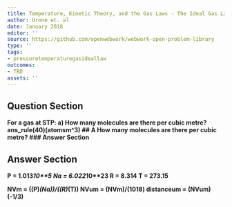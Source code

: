 ```yaml
---
title: Temperature, Kinetic Theory, and the Gas Laws - The Ideal Gas Law
author: Urone et. al
date: January 2018
editor: ''
source: https://github.com/openwebwork/webwork-open-problem-library
type: ''
tags:
- pressuretemperaturegasideallaw
outcomes:
- TBD
assets: ''
---
```


## Question Section 

<b>
For a gas at STP:
a) How many molecules are there per cubic metre?
ans_rule(40)(atomsm^3)
## A
How many molecules are there per cubic metre?
### Answer Section


## Answer Section

P = 1.013*10**5
Na = 6.022*10**23
R = 8.314
T = 273.15

NVm = ((P)*(Na))/((R)*(T))
NVum = (NVm)/(10**18)
distanceum = (NVum)**(-1/3)